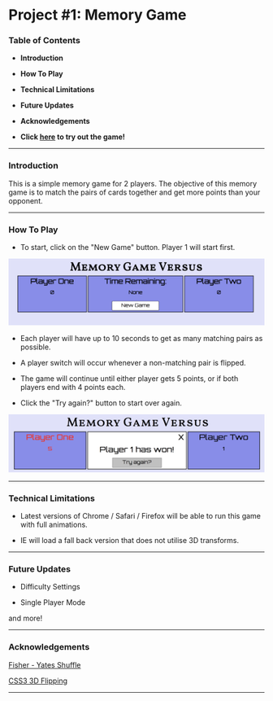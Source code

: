 # Project #1: Memory Game

### Table of Contents

* **Introduction**
* **How To Play**
* **Technical Limitations**
* **Future Updates**
* **Acknowledgements**

* **Click [here](https://strisen.github.io/project-1/) to try out the game!**

___

### Introduction

This is a simple memory game for 2 players. 
The objective of this memory game is to match the pairs of cards together and get more points than your opponent.

___

### How To Play

* To start, click on the "New Game" button. Player 1 will start first.

![](https://github.com/strisen/project-1/blob/updates/images/newGameButton.png)

* Each player will have up to 10 seconds to get as many matching pairs as possible.

* A player switch will occur whenever a non-matching pair is flipped.

* The game will continue until either player gets 5 points, or if both players end with 4 points each.

* Click the "Try again?" button to start over again.

![](https://github.com/strisen/project-1/blob/updates/images/gameRestart.png)

___

### Technical Limitations

* Latest versions of Chrome / Safari / Firefox will be able to run this game with full animations.

* IE will load a fall back version that does not utilise 3D transforms.

___


### Future Updates

* Difficulty Settings

* Single Player Mode

and more!

___

### Acknowledgements

[Fisher - Yates Shuffle](https://bost.ocks.org/mike/shuffle/)

[CSS3 3D Flipping](http://css3.bradshawenterprises.com/flip/)

___
